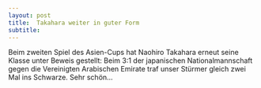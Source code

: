 ```yaml
---
layout: post
title:  Takahara weiter in guter Form
subtitle:  
---
```


Beim zweiten Spiel des Asien-Cups hat Naohiro Takahara erneut seine Klasse unter Beweis gestellt: Beim 3:1 der japanischen Nationalmannschaft gegen die Vereinigten Arabischen Emirate traf unser Stürmer gleich zwei Mal ins Schwarze. Sehr schön... 


